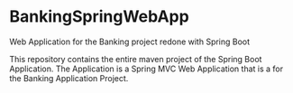 # BankingSpringWebApp
Web Application for the Banking project redone with Spring Boot

This repository contains the entire maven project of the Spring Boot Application. The Application is a Spring MVC Web Application
that is a for the Banking Application Project.

